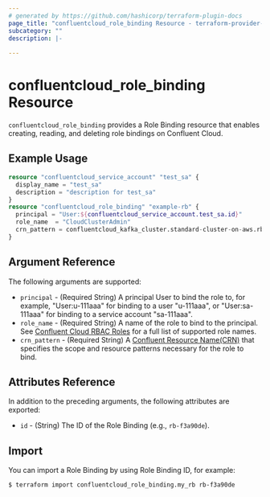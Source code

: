 ```yaml
---
# generated by https://github.com/hashicorp/terraform-plugin-docs
page_title: "confluentcloud_role_binding Resource - terraform-provider-confluentcloud"
subcategory: ""
description: |-
  
---
```


# confluentcloud_role_binding Resource

`confluentcloud_role_binding` provides a Role Binding resource that enables creating, reading, and deleting role bindings on Confluent Cloud.

## Example Usage

```terraform
resource "confluentcloud_service_account" "test_sa" {
  display_name = "test_sa"
  description = "description for test_sa"
}
resource "confluentcloud_role_binding" "example-rb" {
  principal = "User:${confluentcloud_service_account.test_sa.id}"
  role_name  = "CloudClusterAdmin"
  crn_pattern = confluentcloud_kafka_cluster.standard-cluster-on-aws.rbac_crn  
}
```

<!-- schema generated by tfplugindocs -->
## Argument Reference

The following arguments are supported:

- `principal` - (Required String) A principal User to bind the role to, for example, "User:u-111aaa" for binding to a user "u-111aaa", or "User:sa-111aaa" for binding to a service account "sa-111aaa".
- `role_name` - (Required String) A name of the role to bind to the principal. See [Confluent Cloud RBAC Roles](https://docs.confluent.io/cloud/current/access-management/access-control/cloud-rbac.html#ccloud-rbac-roles) for a full list of supported role names.
- `crn_pattern` - (Required String) A [Confluent Resource Name(CRN)](https://docs.confluent.io/cloud/current/api.html#section/Identifiers-and-URLs/Confluent-Resource-Names-(CRNs)) that specifies the scope and resource patterns necessary for the role to bind.

## Attributes Reference

In addition to the preceding arguments, the following attributes are exported:

- `id` - (String) The ID of the Role Binding (e.g., `rb-f3a90de`).

## Import

You can import a Role Binding by using Role Binding ID, for example:

```
$ terraform import confluentcloud_role_binding.my_rb rb-f3a90de
```
